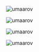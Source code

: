 <p> <img src="https://komarev.com/ghpvc/?username=umaarov&label=Profile%20views&color=0e75b6&style=flat" alt="umaarov" /> </p>
<p> <img src="https://wakatime.com/badge/user/018e6013-1635-4eb7-8b04-e9e6b767210f.svg" alt="umaarov" /> </p>

<p><img align="center" src="https://github-readme-stats.vercel.app/api/top-langs?username=umaarov&show_icons=true&locale=en&layout=compact" alt="umaarov" /></p>

<p><img align="center" src="https://github-readme-streak-stats.herokuapp.com/?user=umaarov&" alt="umaarov" /></p>
